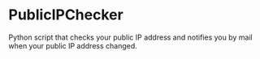 # PublicIPChecker
Python script that checks your public IP address and notifies you by mail when your public IP address changed.
